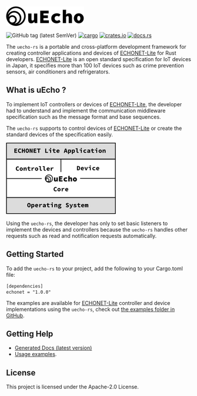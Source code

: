 ![logo](doc/img/logo.png)

![GitHub tag (latest SemVer)](https://img.shields.io/github/v/tag/cybergarage/uecho-rs)
[![cargo](https://github.com/cybergarage/uecho-rs/actions/workflows/cargo.yml/badge.svg)](https://github.com/cybergarage/uecho-rs/actions/workflows/cargo.yml)
[![crates.io](https://img.shields.io/badge/Rust-crates.io-orange)](https://crates.io/crates/echonet)
[![docs.rs](https://img.shields.io/badge/Rust-document-blue)](https://docs.rs/echonet/latest/echonet/)

The `uecho-rs` is a portable and cross-platform development framework for creating controller applications and devices of [ECHONET-Lite][enet] for Rust developers. [ECHONET-Lite][enet] is an open standard specification for IoT devices in Japan, it specifies more than 100 IoT devices such as crime prevention sensors, air conditioners and refrigerators.

## What is uEcho ?

To implement IoT controllers or devices of [ECHONET-Lite][enet], the developer had to understand and implement the communication middleware specification such as the message format and base sequences.

The `uecho-rs` supports to control devices of [ECHONET-Lite][enet] or create the standard devices of the specification easily. 

![](doc/img/framework.png)

Using the `uecho-rs`, the developer has only to set basic listeners to implement the devices and controllers because the `uecho-rs` handles other requests such as read and notification requests automatically.

## Getting Started

To add the `uecho-rs` to your project, add the following to your Cargo.toml file:

```
[dependencies]
echonet = "1.0.0"
```

The examples are available for [ECHONET-Lite][enet] controller and device implementations using the `uecho-rs`, check out [the examples folder in GitHub](https://github.com/cybergarage/uecho-rs/tree/master/bin).

## Getting Help

- [Generated Docs (latest version)](https://docs.rs/echonet/latest/echonet/)
- [Usage examples](https://github.com/cybergarage/uecho-rs/tree/master/bin).

## License

This project is licensed under the Apache-2.0 License.

[enet]:http://echonet.jp/english/

